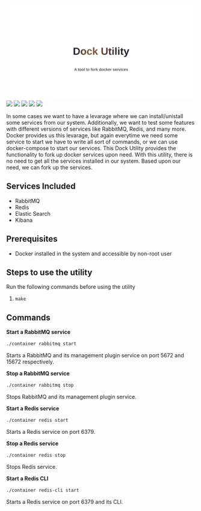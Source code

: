 ![Krisalay|Dock Util](https://raw.githubusercontent.com/krisalay/dock-util/438e95352c7ec35c0f43243e5a95440c22d8900a/assets/banner.svg)
![](https://img.shields.io/github/languages/count/krisalay/dock-util?style=for-the-badge) ![](https://img.shields.io/tokei/lines/github/krisalay/dock-util?style=for-the-badge) ![](https://img.shields.io/github/issues-raw/krisalay/dock-util?style=for-the-badge) ![](https://img.shields.io/github/v/release/krisalay/dock-util?style=for-the-badge) ![](https://img.shields.io/github/contributors/krisalay/dock-util?style=for-the-badge)

In some cases we want to have a levarage where we can install/unistall some services from our system. Additionally, we want to test some features with different versions of services like RabbitMQ, Redis, and many more.
Docker provides us this levarage, but again everytime we need some service to start we have to write all sort of commands, or we can use docker-compose to start our services.
This Dock Utility provides the functionality to fork up docker services upon need. With this utility, there is no need to get all the services installed in our system. Based upon our need, we can fork up the services.

## Services Included

- RabbitMQ
- Redis
- Elastic Search
- Kibana

## Prerequisites
- Docker installed in the system and accessible by non-root user

## Steps to use the utility
Run the following commands before using the utility
1. `make`

## Commands
**Start a RabbitMQ service**
```sh
./container rabbitmq start
```
Starts a RabbitMQ and its management plugin service on port 5672 and 15672 respectively.

**Stop a RabbitMQ service**
```sh
./container rabbitmq stop
```
Stops RabbitMQ and its management plugin service.

**Start a Redis service**
```sh
./container redis start
```
Starts a Redis service on port 6379.

**Stop a Redis service**
```sh
./container redis stop
```
Stops Redis service.

**Start a Redis CLI**
```sh
./container redis-cli start
```
Starts a Redis service on port 6379 and its CLI.

